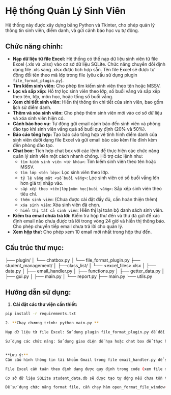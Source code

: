 # Hệ thống Quản Lý Sinh Viên

Hệ thống này được xây dựng bằng Python và Tkinter, cho phép quản lý thông tin sinh viên, điểm danh, và gửi cảnh báo học vụ tự động.

## Chức năng chính:

* **Nạp dữ liệu từ file Excel:** Hệ thống có thể nạp dữ liệu sinh viên từ file Excel (.xls và .xlsx) vào cơ sở dữ liệu SQLite. Chức năng chuyển đổi định dạng file .xls sang .xlsx được tích hợp sẵn. Tên file Excel sẽ được tự động đổi tên theo mã lớp trong file (yêu cầu sử dụng plugin `file_format_plugin.py`).
* **Tìm kiếm sinh viên:** Cho phép tìm kiếm sinh viên theo tên hoặc MSSV.
* **Lọc và sắp xếp:** Hỗ trợ lọc sinh viên theo lớp, số buổi vắng và sắp xếp theo tên, lớp, môn học, hoặc tổng số buổi vắng.
* **Xem chi tiết sinh viên:** Hiển thị thông tin chi tiết của sinh viên, bao gồm lịch sử điểm danh.
* **Thêm và xóa sinh viên:** Cho phép thêm sinh viên mới vào cơ sở dữ liệu và xóa sinh viên hiện có.
* **Cảnh báo học vụ:** Tự động gửi email cảnh báo đến sinh viên và phòng đào tạo khi sinh viên vắng quá số buổi quy định (20% và 50%).
* **Báo cáo tổng hợp:** Tạo báo cáo tổng hợp về tình hình điểm danh của sinh viên dưới dạng file Excel và gửi email báo cáo kèm file đính kèm đến phòng đào tạo.
* **Chat box:** Tích hợp chat box với các lệnh để thực hiện các chức năng quản lý sinh viên một cách nhanh chóng.  Hỗ trợ các lệnh như:
    * `tìm kiếm sinh viên <từ khóa>`: Tìm kiếm sinh viên theo tên hoặc MSSV.
    * `tìm lớp <tên lớp>`: Lọc sinh viên theo lớp.
    * `tỷ lệ vắng mặt <số buổi vắng>`: Lọc sinh viên có số buổi vắng lớn hơn giá trị nhập vào.
    * `sắp xếp theo <tên|lớp|môn học|buổi vắng>`: Sắp xếp sinh viên theo tiêu chí.
    * `thêm sinh viên`: (Chưa được cài đặt đầy đủ, cần hoàn thiện thêm)
    * `xóa sinh viên`: Xóa sinh viên đã chọn.
    * `hiển thị tất cả sinh viên`: Hiển thị lại toàn bộ danh sách sinh viên.
* **Kiểm tra email chưa trả lời:** Kiểm tra hộp thư đến và thư đã gửi để xác định email nào chưa được trả lời trong vòng 24 giờ và hiển thị thông báo. Cho phép chuyển tiếp email chưa trả lời cho quản lý.
* **Xem hộp thư:** Cho phép xem 10 email mới nhất trong hộp thư đến.



## Cấu trúc thư mục:

├── plugin/
│ └── chatbox.py
│ └── file_format_plugin.py
├── student_management/
│ ├──class_list/
│   └── <excel_files>.xlsx
│ ├── data.py
│ ├── email_handler.py
│ ├── functions.py
│ ├── getter_data.py
│ ├── gui.py
│ ├── main.py
│ └── report.py
├── main.py
└── utils.py

## Hướng dẫn sử dụng:

1. **Cài đặt các thư viện cần thiết:**
```bash
pip install -r requirements.txt

2. **Chạy chương trình: python main.py **

Nạp dữ liệu từ file Excel: Sử dụng plugin file_format_plugin.py để đổi tên file và chuyển đổi định dạng nếu cần. Sau đó, trong giao diện chính, chọn file Excel từ danh sách và nhấn "Load".

Sử dụng các chức năng: Sử dụng giao diện đồ họa hoặc chat box để thực hiện các chức năng quản lý sinh viên.


**Lưu ý:**
Cần cấu hình thông tin tài khoản Gmail trong file email_handler.py để sử dụng chức năng gửi email.

File Excel cần tuân theo định dạng được quy định trong code (xem file mẫu trong class_list).

Cơ sở dữ liệu SQLite student_data.db sẽ được tạo tự động nếu chưa tồn tại.

Để sử dụng chức năng format file, cần chạy hàm open_format_file_window() từ file file_format_plugin.py. Ví dụ, bạn có thể thêm một nút gọi hàm này trong giao diện chính gui.py.
